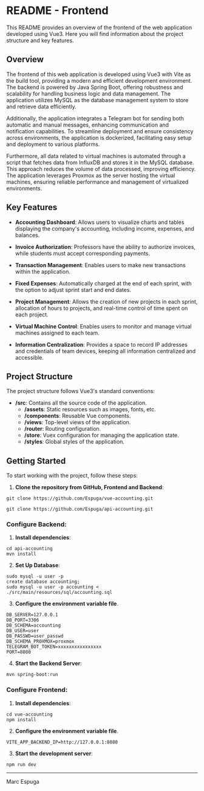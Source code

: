 # README - Frontend

This README provides an overview of the frontend of the web application developed using Vue3. Here you will find information about the project structure and key features.

## Overview

The frontend of this web application is developed using Vue3 with Vite as the build tool, providing a modern and efficient development environment. The backend is powered by Java Spring Boot, offering robustness and scalability for handling business logic and data management. The application utilizes MySQL as the database management system to store and retrieve data efficiently.

Additionally, the application integrates a Telegram bot for sending both automatic and manual messages, enhancing communication and notification capabilities. To streamline deployment and ensure consistency across environments, the application is dockerized, facilitating easy setup and deployment to various platforms.

Furthermore, all data related to virtual machines is automated through a script that fetches data from InfluxDB and stores it in the MySQL database. This approach reduces the volume of data processed, improving efficiency. The application leverages Proxmox as the server hosting the virtual machines, ensuring reliable performance and management of virtualized environments.

## Key Features

- **Accounting Dashboard**: Allows users to visualize charts and tables displaying the company's accounting, including income, expenses, and balances.

- **Invoice Authorization**: Professors have the ability to authorize invoices, while students must accept corresponding payments.

- **Transaction Management**: Enables users to make new transactions within the application.

- **Fixed Expenses**: Automatically charged at the end of each sprint, with the option to adjust sprint start and end dates.

- **Project Management**: Allows the creation of new projects in each sprint, allocation of hours to projects, and real-time control of time spent on each project.

- **Virtual Machine Control**: Enables users to monitor and manage virtual machines assigned to each team.

- **Information Centralization**: Provides a space to record IP addresses and credentials of team devices, keeping all information centralized and accessible.

## Project Structure

The project structure follows Vue3's standard conventions:

- **/src**: Contains all the source code of the application.
  - **/assets**: Static resources such as images, fonts, etc.
  - **/components**: Reusable Vue components.
  - **/views**: Top-level views of the application.
  - **/router**: Routing configuration.
  - **/store**: Vuex configuration for managing the application state.
  - **/styles**: Global styles of the application.
  
## Getting Started

To start working with the project, follow these steps:

1. **Clone the repository from GitHub, Frontend and Backend**:
```
git clone https://github.com/Espuga/vue-accounting.git
```
```
git clone https://github.com/Espuga/api-accounting.git
```

### Configure Backend:
1. **Install dependencies**: 

```
cd api-accounting
mvn install
```

2. **Set Up Database**:
```
sudo mysql -u user -p
create database accounting;
sudo mysql -u user -p accounting < ./src/main/resources/sql/accounting.sql
```

3. **Configure the environment variable file**.
```
DB_SERVER=127.0.0.1
DB_PORT=3306
DB_SCHEMA=accounting
DB_USER=user
DB_PASSWD=user_passwd
DB_SCHEMA_PROXMOX=proxmox
TELEGRAM_BOT_TOKEN=xxxxxxxxxxxxxxxx
PORT=8080
```

4. **Start the Backend Server**:
```
mvn spring-boot:run
```

### Configure Frontend:
1. **Install dependencies**:
```
cd vue-accounting
npm install
```

2. **Configure the environment variable file**.
```
VITE_APP_BACKEND_IP=http://127.0.0.1:8080
```

3. **Start the development server**:
```
npm run dev
```



---

Marc Espuga